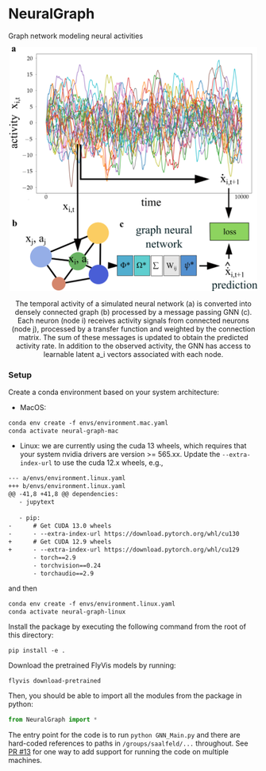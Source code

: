 # NeuralGraph
Graph network modeling neural activities

<p align="center">
  <img src="./assets/Fig1.png" alt="NeuralGraph Overview" width="500">
</p>
<p align="center">The temporal activity of a simulated neural network (a) is converted into densely connected graph (b) processed by a message passing GNN (c). Each neuron (node i) receives activity signals from connected neurons (node j), processed by a transfer function and weighted by the connection matrix. The sum of these messages is updated to obtain the predicted activity rate. In addition to the observed activity, the GNN has access to learnable latent a_i vectors associated with each node.</p>


### Setup
Create a conda environment based on your system architecture:

- MacOS:
```
conda env create -f envs/environment.mac.yaml
conda activate neural-graph-mac
```

- Linux: we are currently using the cuda 13 wheels, which requires that your
system nvidia drivers are version >= 565.xx. Update the `--extra-index-url`
to use the cuda 12.x wheels, e.g.,
```
--- a/envs/environment.linux.yaml
+++ b/envs/environment.linux.yaml
@@ -41,8 +41,8 @@ dependencies:
   - jupytext

   - pip:
-      # Get CUDA 13.0 wheels
-      - --extra-index-url https://download.pytorch.org/whl/cu130
+      # Get CUDA 12.9 wheels
+      - --extra-index-url https://download.pytorch.org/whl/cu129
       - torch==2.9
       - torchvision==0.24
       - torchaudio==2.9
```
and then
```
conda env create -f envs/environment.linux.yaml
conda activate neural-graph-linux
```

Install the package by executing the following command from the root of this directory:
```
pip install -e .
```

Download the pretrained FlyVis models by running:
```
flyvis download-pretrained
```


Then, you should be able to import all the modules from the package in python:
```python
from NeuralGraph import *
```
The entry point for the code is to run `python GNN_Main.py` and there are
hard-coded references to paths in `/groups/saalfeld/...` throughout. See
[PR #13](https://github.com/saalfeldlab/NeuralGraph/pull/13) for one way to add
support for running the code on multiple machines.
